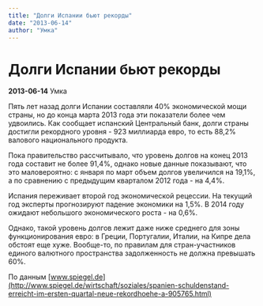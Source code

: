 ```yaml
---
title: "Долги Испании бьют рекорды"
date: "2013-06-14"
author: "Умка"
---
```


# Долги Испании бьют рекорды

**2013-06-14** Умка

Пять лет назад долги Испании составляли 40% экономической мощи страны, но до конца марта 2013 года эти показатели более чем удвоились. Как сообщает испанский Центральный банк, долги страны достигли рекордного уровня - 923 миллиарда евро, то есть 88,2% валового национального продукта.

Пока правительство рассчитывало, что уровень долгов на конец 2013 года составит не более 91,4%, однако новые данные показывают, что это маловероятно: с января по март объем долгов увеличился на 19,1%, а по сравнению с предыдущим кварталом 2012 года - на 4,4%.

Испания переживает второй год экономической рецессии. На текущий год эксперты прогнозируют падение экономики на 1,5%. В 2014 году ожидают небольшого экономического роста - на 0,6%.

Однако, такой уровень долгов лежит даже ниже среднего для зоны функционирования евро: в Греции, Португалии, Италии, на Кипре дела обстоят еще хуже. Вообще-то, по правилам для стран-участников единого валютного пространства задолженность не должна превышать 60%.

По данным [www.spiegel.de](http://www.spiegel.de/wirtschaft/soziales/spanien-schuldenstand-erreicht-im-ersten-quartal-neue-rekordhoehe-a-905765.html)